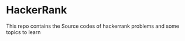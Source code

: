 # HackerRank

This repo contains the Source codes of hackerrank problems and some topics to learn
  
